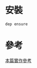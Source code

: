 # 安裝

    dep ensure 

# 參考

[本篇實作參考](https://semaphoreci.com/community/tutorials/building-go-web-applications-and-microservices-using-gin)